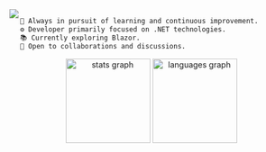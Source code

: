 <img align="left" src="https://github.com/guillaC/guillaC/assets/6315083/e7e2d089-dd1f-420c-aba9-bba8c24b9c4c"/>

```diff
🌱 Always in pursuit of learning and continuous improvement.
⚙️ Developer primarily focused on .NET technologies.
📚 Currently exploring Blazor.
🤝 Open to collaborations and discussions.
```

<div align="center">
  <img src="https://github-readme-stats.vercel.app/api?username=guillaC&hide_title=false&hide_rank=false&show_icons=true&include_all_commits=true&count_private=true&disable_animations=false&theme=dracula&locale=en&hide_border=false&order=1" height="150" alt="stats graph"  />
  <img src="https://github-readme-stats.vercel.app/api/top-langs?username=guillaC&locale=en&hide_title=false&layout=compact&card_width=320&langs_count=5&theme=dracula&hide_border=false&order=2" height="150" alt="languages graph"  />
</div>
